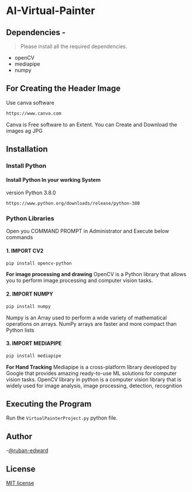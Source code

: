 # AI-Virtual-Painter

## Dependencies  -
> Please install all the required dependencies.
* openCV
* mediapipe
* numpy

## For Creating the Header Image 

Use canva software 

   ```bash
   https://www.canva.com
   ```
Canva is Free software to an Extent. You can Create and Download the images ag JPG

## Installation
<h3>Install Python</h3>

<h4>Install Python In your working System</h4>

version Python 3.8.0

   ```bash
   https://www.python.org/downloads/release/python-380
   ```
<h3>Python Libraries</h3>
<p>Open you COMMAND PROMPT in Administrator and Execute below commands</p>

<h4>1.  IMPORT CV2</h4>

   ```bash
   pip install opencv-python
   ```

<b>For image processing and drawing</b>
   OpenCV is a Python library that allows you to perform image processing and computer vision tasks.

<h4>2.  IMPORT NUMPY</h4>

   ```bash
   pip install numpy
   ```
   
   Numpy is an Array used to perform a wide variety of mathematical operations on arrays. NumPy arrays are faster and more compact than Python lists

<h4>3.  IMPORT MEDIAPIPE</h4>

   ```bash
   pip install mediapipe
   ```
   
   <b>For Hand Tracking</b>
   Mediapipe is a cross-platform library developed by Google that provides amazing ready-to-use ML solutions for computer vision tasks. OpenCV library in python is a computer vision library that is widely used for image analysis, image processing, detection, recognition
   
   ## Executing the Program

Run the ```VirtualPainterProject.py``` python file.

## Author 

-[@ruban-edward](https://github.com/Ruban-Edward/AI-Virtual-Painter)

## License

[MIT license](LICENSE.md)
